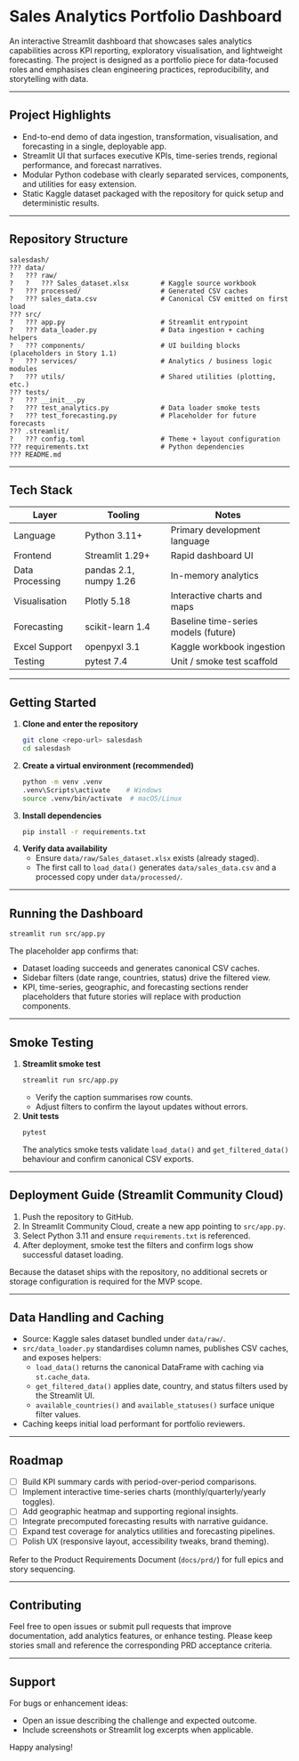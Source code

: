 # Sales Analytics Portfolio Dashboard

An interactive Streamlit dashboard that showcases sales analytics capabilities across KPI reporting, exploratory visualisation, and lightweight forecasting. The project is designed as a portfolio piece for data-focused roles and emphasises clean engineering practices, reproducibility, and storytelling with data.

---

## Project Highlights
- End-to-end demo of data ingestion, transformation, visualisation, and forecasting in a single, deployable app.
- Streamlit UI that surfaces executive KPIs, time-series trends, regional performance, and forecast narratives.
- Modular Python codebase with clearly separated services, components, and utilities for easy extension.
- Static Kaggle dataset packaged with the repository for quick setup and deterministic results.

---

## Repository Structure
```
salesdash/
??? data/
?   ??? raw/
?   ?   ??? Sales_dataset.xlsx        # Kaggle source workbook
?   ??? processed/                    # Generated CSV caches
?   ??? sales_data.csv                # Canonical CSV emitted on first load
??? src/
?   ??? app.py                        # Streamlit entrypoint
?   ??? data_loader.py                # Data ingestion + caching helpers
?   ??? components/                   # UI building blocks (placeholders in Story 1.1)
?   ??? services/                     # Analytics / business logic modules
?   ??? utils/                        # Shared utilities (plotting, etc.)
??? tests/
?   ??? __init__.py
?   ??? test_analytics.py             # Data loader smoke tests
?   ??? test_forecasting.py           # Placeholder for future forecasts
??? .streamlit/
?   ??? config.toml                   # Theme + layout configuration
??? requirements.txt                  # Python dependencies
??? README.md
```

---

## Tech Stack
| Layer           | Tooling                     | Notes                                    |
|-----------------|-----------------------------|------------------------------------------|
| Language        | Python 3.11+                | Primary development language             |
| Frontend        | Streamlit 1.29+             | Rapid dashboard UI                       |
| Data Processing | pandas 2.1, numpy 1.26      | In-memory analytics                      |
| Visualisation   | Plotly 5.18                 | Interactive charts and maps              |
| Forecasting     | scikit-learn 1.4            | Baseline time-series models (future)     |
| Excel Support   | openpyxl 3.1                | Kaggle workbook ingestion                |
| Testing         | pytest 7.4                  | Unit / smoke test scaffold               |

---

## Getting Started
1. **Clone and enter the repository**
   ```bash
   git clone <repo-url> salesdash
   cd salesdash
   ```
2. **Create a virtual environment (recommended)**
   ```bash
   python -m venv .venv
   .venv\Scripts\activate    # Windows
   source .venv/bin/activate  # macOS/Linux
   ```
3. **Install dependencies**
   ```bash
   pip install -r requirements.txt
   ```
4. **Verify data availability**
   - Ensure `data/raw/Sales_dataset.xlsx` exists (already staged).
   - The first call to `load_data()` generates `data/sales_data.csv` and a processed copy under `data/processed/`.

---

## Running the Dashboard
```bash
streamlit run src/app.py
```
The placeholder app confirms that:
- Dataset loading succeeds and generates canonical CSV caches.
- Sidebar filters (date range, countries, status) drive the filtered view.
- KPI, time-series, geographic, and forecasting sections render placeholders that future stories will replace with production components.

---

## Smoke Testing
1. **Streamlit smoke test**
   ```bash
   streamlit run src/app.py
   ```
   - Verify the caption summarises row counts.
   - Adjust filters to confirm the layout updates without errors.
2. **Unit tests**
   ```bash
   pytest
   ```
   The analytics smoke tests validate `load_data()` and `get_filtered_data()` behaviour and confirm canonical CSV exports.

---

## Deployment Guide (Streamlit Community Cloud)
1. Push the repository to GitHub.
2. In Streamlit Community Cloud, create a new app pointing to `src/app.py`.
3. Select Python 3.11 and ensure `requirements.txt` is referenced.
4. After deployment, smoke test the filters and confirm logs show successful dataset loading.

Because the dataset ships with the repository, no additional secrets or storage configuration is required for the MVP scope.

---

## Data Handling and Caching
- Source: Kaggle sales dataset bundled under `data/raw/`.
- `src/data_loader.py` standardises column names, publishes CSV caches, and exposes helpers:
  - `load_data()` returns the canonical DataFrame with caching via `st.cache_data`.
  - `get_filtered_data()` applies date, country, and status filters used by the Streamlit UI.
  - `available_countries()` and `available_statuses()` surface unique filter values.
- Caching keeps initial load performant for portfolio reviewers.

---

## Roadmap
- [ ] Build KPI summary cards with period-over-period comparisons.
- [ ] Implement interactive time-series charts (monthly/quarterly/yearly toggles).
- [ ] Add geographic heatmap and supporting regional insights.
- [ ] Integrate precomputed forecasting results with narrative guidance.
- [ ] Expand test coverage for analytics utilities and forecasting pipelines.
- [ ] Polish UX (responsive layout, accessibility tweaks, brand theming).

Refer to the Product Requirements Document (`docs/prd/`) for full epics and story sequencing.

---

## Contributing
Feel free to open issues or submit pull requests that improve documentation, add analytics features, or enhance testing. Please keep stories small and reference the corresponding PRD acceptance criteria.

---

## Support
For bugs or enhancement ideas:
- Open an issue describing the challenge and expected outcome.
- Include screenshots or Streamlit log excerpts when applicable.

Happy analysing!
